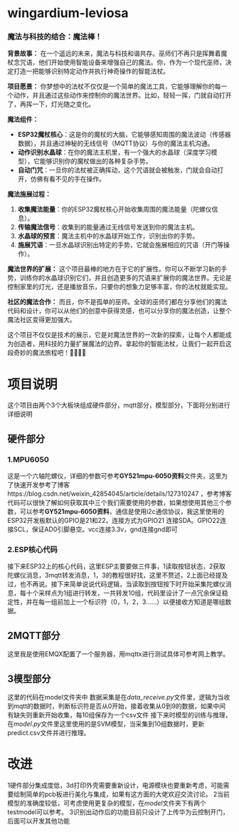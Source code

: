 # wingardium-leviosa

### 魔法与科技的结合：魔法棒！

**背景故事：** 在一个遥远的未来，魔法与科技和谐共存。巫师们不再只是挥舞着魔杖念咒语，他们开始使用智能设备来增强自己的魔法。你，作为一个现代巫师，决定打造一把能够识别特定动作并执行神奇操作的智能法杖。

**项目愿景：** 你梦想中的法杖不仅仅是一个简单的魔法工具，它能够理解你的每一个动作，并且通过这些动作来控制你的魔法世界。比如，轻轻一挥，门就自动打开了，再挥一下，灯光随之变化。

**魔法组件：**

- **ESP32魔杖核心**：这是你的魔杖的大脑，它能够感知周围的魔法波动（传感器数据），并且通过神秘的无线信号（MQTT协议）与你的魔法主机沟通。
- **动作识别水晶球**：在你的魔法主机里，有一个强大的水晶球（深度学习模型），它能够识别你的魔杖做出的各种复杂手势。
- **自动门咒**：一旦你的法杖被正确挥动，这个咒语就会被触发，门就会自动打开，仿佛有看不见的手在操作。

**魔法施展过程：**

1. **收集魔法能量**：你的ESP32魔杖核心开始收集周围的魔法能量（陀螺仪信息）。
2. **传输魔法信号**：收集到的能量通过无线信号发送到你的魔法主机。
3. **水晶球的预言**：魔法主机中的水晶球开始工作，识别出你的手势。
4. **施展咒语**：一旦水晶球识别出特定的手势，它就会施展相应的咒语（开门等操作）。

**魔法世界的扩展：** 这个项目最棒的地方在于它的扩展性。你可以不断学习新的手势，训练你的水晶球识别它们，并且创造更多的咒语来扩展你的魔法世界。无论是控制家里的灯光，还是播放音乐，只要你的想象力足够丰富，你的法杖就能实现。

**社区的魔法合作：** 而且，你不是孤单的巫师。全球的巫师们都在分享他们的魔法代码和设计，你可以从他们的创意中获得灵感，也可以分享你的魔法创造，让整个魔法社区变得更加强大。

这个项目不仅仅是技术的展示，它是对魔法世界的一次新的探索，让每个人都能成为创造者，用科技的力量扩展魔法的边界。拿起你的智能法杖，让我们一起开启这段奇妙的魔法旅程吧！🧙‍♂️🚀✨


# 项目说明
这个项目由两个3个大板块组成硬件部分，mqtt部分，模型部分，下面将分别进行详细说明
## 硬件部分
### 1.MPU6050
这是一个六轴陀螺仪，详细的参数可参考**GY521mpu-6050资料**文件夹，这里为了快速开发参考了博客https://blog.csdn.net/weixin_42854045/article/details/127310247 ，参考博客代码可以很快了解如何获取其中三个我们需要使用的参数，如果想使用其他三个参数，可以参考**GY521mpu-6050资料**，通信是使用i2c通信协议，我这里使用的ESP32开发板默认的GPIO是21和22，连接方式为GPIO21 连接SDA。GPIO22连接SCL，保证AD0引脚悬空。vcc连接3.3v，gnd连接gnd即可
### 2.ESP核心代码
接下来ESP32上的核心代码，这里ESP主要要做三件事，1读取按钮状态，2获取陀螺仪消息，3mqtt转发消息，1，3的教程很好找，这里不赘述，2上面已经提及过，也不再说。接下来简单说说代码逻辑，当读取到按钮按下时开始采集陀螺仪消息，每十个采样点为1组进行转发，一共转发10组，代码里设计了一点冗余保证稳定性，并在每一组前加上一个标识符（0，1，2，3……）以便接收方知道是哪组数据。
## 2MQTT部分
这里我是使用EMQX配置了一个服务器，用mqttx进行测试具体可参考网上教学。
## 3模型部分
这里的代码在model文件夹中
数据采集是在*data_receive.py*文件里，逻辑为当收到mqtt的数据时，判断标识符是否从0开始，接着收集从0到9的数据，如果中间有缺失则重新开始收集，每10组保存为一个csv文件
接下来时模型的训练与推理，在*model.py*文件里这里使用的是SVM模型，当采集到10组数据时，更新predict.csv文件并进行推理。

# 改进
1硬件部分集成度低，3d打印外壳需要重新设计，电源模块也要重新考虑，可能需要绘制简单的pcb板进行美化与集成，如果有这方面的大佬欢迎交流讨论。
2当前模型的准确度较低，可考虑使用更复杂的模型，在*model*文件夹下有两个testmodel可以参考。
3识别出动作后的功能目前只设计了上传华为云控制开门，后面可以开发其他功能
